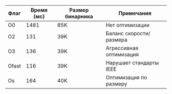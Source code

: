 Флаг | Время (мс) | Размер бинарника | Примечания
-----|------------|------------------|-----------
O0 | 1481 | 85K | Нет оптимизации
O2 | 131 | 39K | Баланс скорости/размера
O3 | 136 | 39K | Агрессивная оптимизация
Ofast | 116 | 39K | Нарушает стандарты IEEE
Os | 164 | 40K | Оптимизация по размеру

